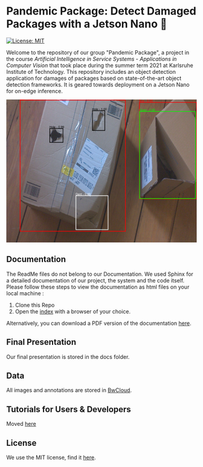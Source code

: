 # Pandemic Package: Detect Damaged Packages with a Jetson Nano :book:
[![License: MIT](https://img.shields.io/badge/License-MIT-yellow.svg)](https://opensource.org/licenses/MIT)

Welcome to the repository of our group "Pandemic Package", a project in the course *Artificial Intelligence in Service Systems - Applications in Computer Vision* that took place during the summer term 2021 at Karlsruhe Institute of Technology. This repository includes an object detection application for damages of packages based on state-of-the-art object detection frameworks. It is geared towards deployment on a Jetson Nano for on-edge inference.

<center><img src="docs/source/img/final_example2.png" alt="Example Detection" width="600"/></center>

## Documentation
The ReadMe files do not belong to our Documentation. We used Sphinx for a detailed documentation of our project, the system and the code itself. 
Please follow these steps to view the documentation as html files on your local machine :
1.  Clone this Repo
2.  Open the [index](docs/build/html/index.html) with a browser of your choice. 

Alternatively, you can download a PDF version of the documentation [here](https://github.com/jo-jstrm/Damaged-Package-Detection/blob/main/docs/AISS-CV.pdf).

## Final Presentation
Our final presentation is stored in the docs folder.

## Data
All images and annotations are stored in [BwCloud](https://bwsyncandshare.kit.edu/s/s5Yr4QQrCEfdigo).

## Tutorials for Users & Developers
Moved [here](Developer_Tutorials.md)

## License
We use the MIT license, find it [here](https://github.com/jo-jstrm/Damaged-Package-Detection/blob/main/LICENSE).
